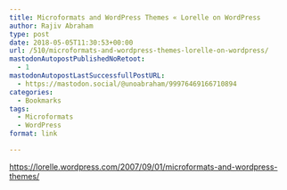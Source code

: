 ```yaml
---
title: Microformats and WordPress Themes « Lorelle on WordPress
author: Rajiv Abraham
type: post
date: 2018-05-05T11:30:53+00:00
url: /510/microformats-and-wordpress-themes-lorelle-on-wordpress/
mastodonAutopostPublishedNoRetoot:
  - 1
mastodonAutopostLastSuccessfullPostURL:
  - https://mastodon.social/@unoabraham/99976469166710894
categories:
  - Bookmarks
tags:
  - Microformats
  - WordPress
format: link

---
```

<https://lorelle.wordpress.com/2007/09/01/microformats-and-wordpress-themes/>